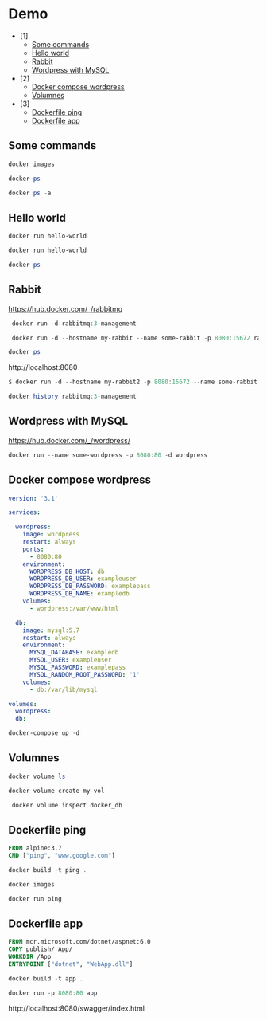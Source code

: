# Demo
- [1]
  - [Some commands](#some-commands)
  - [Hello world](#hello-world)
  - [Rabbit](#rabbit)
  - [Wordpress with MySQL](#wordpress-with-mysql)
- [2]
  - [Docker compose wordpress](#docker-compose-wordpress)
  - [Volumnes](#volumnes)
- [3]
  - [Dockerfile ping](#dockerfile-ping)
  - [Dockerfile app](#dockerfile-app)


## Some commands
  
  ``` powershell
  docker images
  ```
  
  ``` powershell
  docker ps
  ```
  
  ``` powershell
  docker ps -a
  ```
  
  

## Hello world
``` powershell
docker run hello-world
```

``` powershell
docker run hello-world
```

``` powershell	
docker ps
```

## Rabbit

https://hub.docker.com/_/rabbitmq

``` powershell
 docker run -d rabbitmq:3-management
 ```

``` powershell
 docker run -d --hostname my-rabbit --name some-rabbit -p 8080:15672 rabbitmq:3-management
 ```

``` powershell
docker ps
```

http://localhost:8080

``` powershell
$ docker run -d --hostname my-rabbit2 -p 8080:15672 --name some-rabbit -e RABBITMQ_DEFAULT_USER=user -e RABBITMQ_DEFAULT_PASS=password rabbitmq:3-management
```

``` powershell
docker history rabbitmq:3-management
```

## Wordpress with MySQL

https://hub.docker.com/_/wordpress/

``` powershell
docker run --name some-wordpress -p 8080:80 -d wordpress
```

## Docker compose wordpress

``` yaml
version: '3.1'

services:

  wordpress:
    image: wordpress
    restart: always
    ports:
      - 8080:80
    environment:
      WORDPRESS_DB_HOST: db
      WORDPRESS_DB_USER: exampleuser
      WORDPRESS_DB_PASSWORD: examplepass
      WORDPRESS_DB_NAME: exampledb
    volumes:
      - wordpress:/var/www/html

  db:
    image: mysql:5.7
    restart: always
    environment:
      MYSQL_DATABASE: exampledb
      MYSQL_USER: exampleuser
      MYSQL_PASSWORD: examplepass
      MYSQL_RANDOM_ROOT_PASSWORD: '1'
    volumes:
      - db:/var/lib/mysql

volumes:
  wordpress:
  db:
```

``` powershell
docker-compose up -d
```

## Volumnes

``` powershell
docker volume ls
```

``` powershell
docker volume create my-vol
```

``` powershell
 docker volume inspect docker_db
```

## Dockerfile ping

``` dockerfile
FROM alpine:3.7
CMD ["ping", "www.google.com"]
```
    
``` powershell
docker build -t ping .
```

``` powershell
docker images
```

``` powershell
docker run ping
```

## Dockerfile app

``` dockerfile
FROM mcr.microsoft.com/dotnet/aspnet:6.0
COPY publish/ App/
WORKDIR /App
ENTRYPOINT ["dotnet", "WebApp.dll"]

```

``` powershell
docker build -t app .
```

``` powershell
docker run -p 8080:80 app 
```
http://localhost:8080/swagger/index.html

